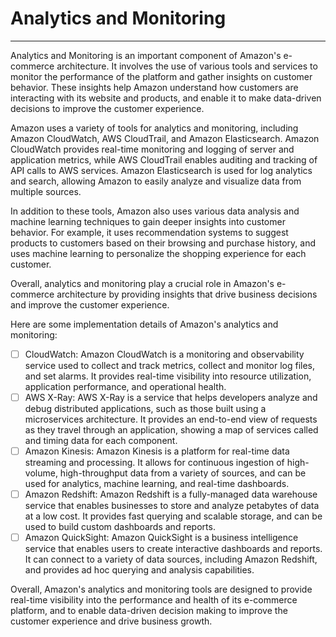 # Analytics and Monitoring
---

Analytics and Monitoring is an important component of Amazon's e-commerce architecture. It involves the use of various tools and services to monitor the performance of the platform and gather insights on customer behavior. These insights help Amazon understand how customers are interacting with its website and products, and enable it to make data-driven decisions to improve the customer experience.

Amazon uses a variety of tools for analytics and monitoring, including Amazon CloudWatch, AWS CloudTrail, and Amazon Elasticsearch. Amazon CloudWatch provides real-time monitoring and logging of server and application metrics, while AWS CloudTrail enables auditing and tracking of API calls to AWS services. Amazon Elasticsearch is used for log analytics and search, allowing Amazon to easily analyze and visualize data from multiple sources.

In addition to these tools, Amazon also uses various data analysis and machine learning techniques to gain deeper insights into customer behavior. For example, it uses recommendation systems to suggest products to customers based on their browsing and purchase history, and uses machine learning to personalize the shopping experience for each customer.

Overall, analytics and monitoring play a crucial role in Amazon's e-commerce architecture by providing insights that drive business decisions and improve the customer experience.

Here are some implementation details of Amazon's analytics and monitoring:

- [ ] CloudWatch: Amazon CloudWatch is a monitoring and observability service used to collect and track metrics, collect and monitor log files, and set alarms. It provides real-time visibility into resource utilization, application performance, and operational health.
- [ ] AWS X-Ray: AWS X-Ray is a service that helps developers analyze and debug distributed applications, such as those built using a microservices architecture. It provides an end-to-end view of requests as they travel through an application, showing a map of services called and timing data for each component.
- [ ] Amazon Kinesis: Amazon Kinesis is a platform for real-time data streaming and processing. It allows for continuous ingestion of high-volume, high-throughput data from a variety of sources, and can be used for analytics, machine learning, and real-time dashboards.
- [ ] Amazon Redshift: Amazon Redshift is a fully-managed data warehouse service that enables businesses to store and analyze petabytes of data at a low cost. It provides fast querying and scalable storage, and can be used to build custom dashboards and reports.
- [ ] Amazon QuickSight: Amazon QuickSight is a business intelligence service that enables users to create interactive dashboards and reports. It can connect to a variety of data sources, including Amazon Redshift, and provides ad hoc querying and analysis capabilities.

Overall, Amazon's analytics and monitoring tools are designed to provide real-time visibility into the performance and health of its e-commerce platform, and to enable data-driven decision making to improve the customer experience and drive business growth.
